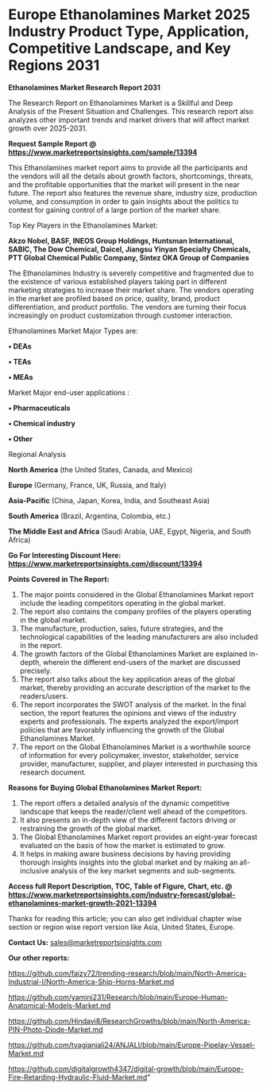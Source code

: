 # Europe Ethanolamines Market 2025 Industry Product Type, Application, Competitive Landscape, and Key Regions 2031

<strong>Ethanolamines Market Research Report 2031</strong>

The Research Report on Ethanolamines Market is a Skillful and Deep Analysis of the Present Situation and Challenges. This research report also analyzes other important trends and market drivers that will affect market growth over 2025-2031.

<strong>Request Sample Report @ <a href=https://www.marketreportsinsights.com/sample/13394>https://www.marketreportsinsights.com/sample/13394</a></strong>

This Ethanolamines market report aims to provide all the participants and the vendors will all the details about growth factors, shortcomings, threats, and the profitable opportunities that the market will present in the near future. The report also features the revenue share, industry size, production volume, and consumption in order to gain insights about the politics to contest for gaining control of a large portion of the market share.

Top Key Players in the Ethanolamines Market:

<strong>Akzo Nobel, BASF, INEOS Group Holdings, Huntsman International, SABIC, The Dow Chemical, Daicel, Jiangsu Yinyan Specialty Chemicals, PTT Global Chemical Public Company, Sintez OKA Group of Companies</strong>

The Ethanolamines Industry is severely competitive and fragmented due to the existence of various established players taking part in different marketing strategies to increase their market share. The vendors operating in the market are profiled based on price, quality, brand, product differentiation, and product portfolio. The vendors are turning their focus increasingly on product customization through customer interaction.

Ethanolamines Market Major Types are:

<strong>• DEAs

• TEAs

• MEAs</strong>

Market Major end-user applications :

<strong>• Pharmaceuticals

• Chemical industry

• Other</strong>

Regional Analysis

</u><strong><b>North America</b></strong> (the United States, Canada, and Mexico)

<strong><b>Europe </b></strong>(Germany, France, UK, Russia, and Italy)

<strong><b>Asia-Pacific</b></strong> (China, Japan, Korea, India, and Southeast Asia)

<strong><b>South America</b></strong> (Brazil, Argentina, Colombia, etc.)

<strong><b>The Middle East and Africa</b></strong> (Saudi Arabia, UAE, Egypt, Nigeria, and South Africa)

<strong>Go For Interesting Discount Here: <a href=https://www.marketreportsinsights.com/discount/13394>https://www.marketreportsinsights.com/discount/13394</a></strong>

<strong>Points Covered in The Report:</strong>
<ol>
  <li>The major points considered in the Global Ethanolamines Market report include the leading competitors operating in the global market.</li>
  <li>The report also contains the company profiles of the players operating in the global market.</li>
  <li>The manufacture, production, sales, future strategies, and the technological capabilities of the leading manufacturers are also included in the report.</li>
  <li>The growth factors of the Global Ethanolamines Market are explained in-depth, wherein the different end-users of the market are discussed precisely.</li>
  <li>The report also talks about the key application areas of the global market, thereby providing an accurate description of the market to the readers/users.</li>
  <li>The report incorporates the SWOT analysis of the market. In the final section, the report features the opinions and views of the industry experts and professionals. The experts analyzed the export/import policies that are favorably influencing the growth of the Global Ethanolamines Market.</li>
  <li>The report on the Global Ethanolamines Market is a worthwhile source of information for every policymaker, investor, stakeholder, service provider, manufacturer, supplier, and player interested in purchasing this research document.</li>
</ol>
<strong>Reasons for Buying Global Ethanolamines Market Report:</strong>

<ol>
  <li>The report offers a detailed analysis of the dynamic competitive landscape that keeps the reader/client well ahead of the competitors.</li>
  <li>It also presents an in-depth view of the different factors driving or restraining the growth of the global market.</li>
  <li>The Global Ethanolamines Market report provides an eight-year forecast evaluated on the basis of how the market is estimated to grow.</li>
  <li>It helps in making aware business decisions by having providing thorough insights insights into the global market and by making an all-inclusive analysis of the key market segments and sub-segments.</li>
</ol>
<strong>Access full Report Description, TOC, Table of Figure, Chart, etc. @ <a href=https://www.marketreportsinsights.com/industry-forecast/global-ethanolamines-market-growth-2021-13394>https://www.marketreportsinsights.com/industry-forecast/global-ethanolamines-market-growth-2021-13394</a></strong>


Thanks for reading this article; you can also get individual chapter wise section or region wise report version like Asia, United States, Europe.

<strong>Contact Us:</strong>
sales@marketreportsinsights.com

<strong>Our other reports:</strong>

<a href=https://github.com/faizy72/trending-research/blob/main/North-America-Industrial-I/North-America-Ship-Horns-Market.md>https://github.com/faizy72/trending-research/blob/main/North-America-Industrial-I/North-America-Ship-Horns-Market.md</a>

<a href=https://github.com/yamini231/Research/blob/main/Europe-Human-Anatomical-Models-Market.md>https://github.com/yamini231/Research/blob/main/Europe-Human-Anatomical-Models-Market.md</a>

<a href=https://github.com/Hindavi8/ResearchGrowths/blob/main/North-America-PIN-Photo-Diode-Market.md>https://github.com/Hindavi8/ResearchGrowths/blob/main/North-America-PIN-Photo-Diode-Market.md</a>

<a href=https://github.com/tyagianjali24/ANJALI/blob/main/Europe-Pipelay-Vessel-Market.md>https://github.com/tyagianjali24/ANJALI/blob/main/Europe-Pipelay-Vessel-Market.md</a>

<a href=https://github.com/digitalgrowth4347/digital-growth/blob/main/Europe-Fire-Retarding-Hydraulic-Fluid-Market.md>https://github.com/digitalgrowth4347/digital-growth/blob/main/Europe-Fire-Retarding-Hydraulic-Fluid-Market.md</a>"
